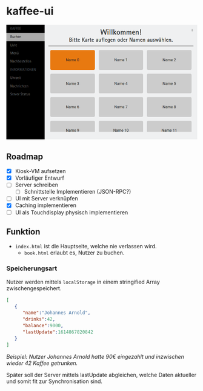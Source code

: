 # kaffee-ui

![screenshot](screenshot.png "Zweiter Screenshot")

## Roadmap
- [x] Kiosk-VM aufsetzen
- [x] Vorläufiger Entwurf
- [ ] Server schreiben
  - [ ] Schnittstelle Implementieren (JSON-RPC?)
- [ ] UI mit Server verknüpfen
- [x] Caching implementieren
- [ ] UI als Touchdisplay physisch implementieren

## Funktion
- `index.html` ist die Hauptseite, welche nie verlassen wird.
    - `book.html` erlaubt es, Nutzer zu buchen.

### Speicherungsart
Nutzer werden mittels `localStorage` in einem stringified Array zwischengespeichert.

```json
[
   {
      "name":"Johannes Arnold",
      "drinks":42,
      "balance":9000,
      "lastUpdate":1614867820842
   }
]
```
*Beispiel: Nutzer Johannes Arnold hatte 90€ eingezahlt und inzwischen wieder 42 Kaffee getrunken.*

Später soll der Server mittels lastUpdate abgleichen, welche Daten aktueller und somit fit zur Synchronisation sind.
